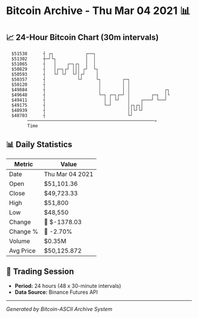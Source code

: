 # Bitcoin Archive - Thu Mar 04 2021 📊

## 📈 24-Hour Bitcoin Chart (30m intervals)

```
  $51538      ┤ ┌┐            ┌──┐                             
  $51302      ┼─┘└┐           │  │                             
  $51065      ┤   │    ┌─┐┌┐  │  │                             
  $50829      ┤   │┌─┐┌┘ │││ ┌┘  └┐                            
  $50593      ┤   └┘ └┘  └┘│┌┘    │                            
  $50357      ┤            └┘     └┐        ┌─┐                
  $50120      ┤                    │        │ │                
  $49884      ┤                    │        │ │             ┌┐ 
  $49648      ┤                    └─┐ ┌─┐┌─┘ │        ┌─┐  │└ 
  $49411      ┤                      │ │ └┘   │    ┌───┘ └──┘  
  $49175      ┤                      └─┘      │┌┐┌┐│           
  $48939      ┤                               ││└┘└┘           
  $48703      ┤                               └┘               
        ────────────────────────────────────────────────→
        Time
```

## 📊 Daily Statistics

| Metric | Value |
|--------|-------|
| Date | Thu Mar 04 2021 |
| Open | $51,101.36 |
| Close | $49,723.33 |
| High | $51,800 |
| Low | $48,550 |
| Change | 🔴 $-1378.03 |
| Change % | 🔴 -2.70% |
| Volume | $0.35M |
| Avg Price | $50,125.872 |

## 📅 Trading Session

- **Period:** 24 hours (48 x 30-minute intervals)
- **Data Source:** Binance Futures API

---
*Generated by Bitcoin-ASCII Archive System*
